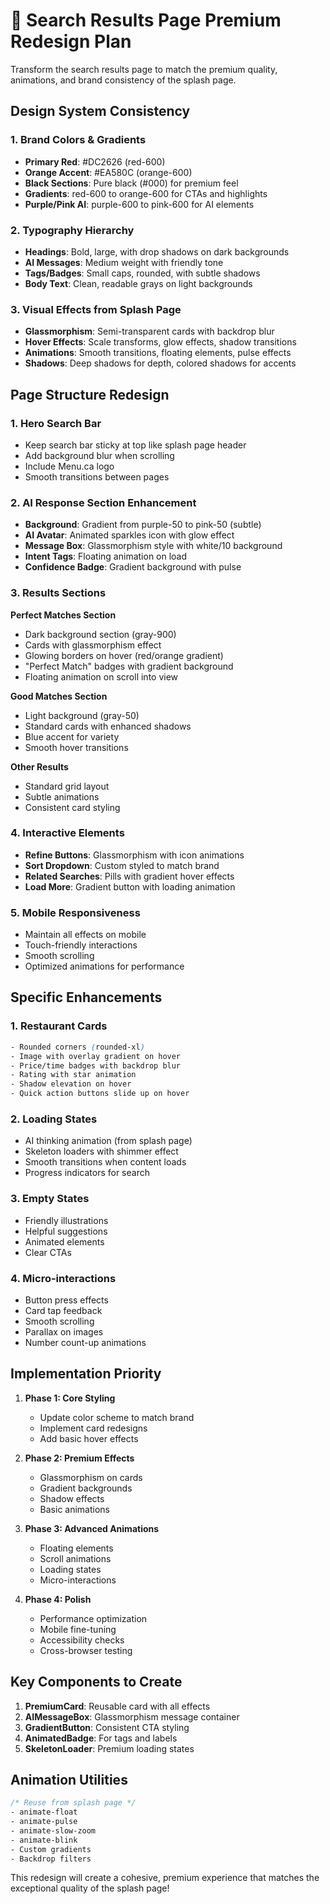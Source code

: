 # 🎨 Search Results Page Premium Redesign Plan

Transform the search results page to match the premium quality, animations, and brand consistency of the splash page.

## Design System Consistency

### 1. Brand Colors & Gradients
- **Primary Red**: #DC2626 (red-600)
- **Orange Accent**: #EA580C (orange-600)
- **Black Sections**: Pure black (#000) for premium feel
- **Gradients**: red-600 to orange-600 for CTAs and highlights
- **Purple/Pink AI**: purple-600 to pink-600 for AI elements

### 2. Typography Hierarchy
- **Headings**: Bold, large, with drop shadows on dark backgrounds
- **AI Messages**: Medium weight with friendly tone
- **Tags/Badges**: Small caps, rounded, with subtle shadows
- **Body Text**: Clean, readable grays on light backgrounds

### 3. Visual Effects from Splash Page
- **Glassmorphism**: Semi-transparent cards with backdrop blur
- **Hover Effects**: Scale transforms, glow effects, shadow transitions
- **Animations**: Smooth transitions, floating elements, pulse effects
- **Shadows**: Deep shadows for depth, colored shadows for accents

## Page Structure Redesign

### 1. Hero Search Bar
- Keep search bar sticky at top like splash page header
- Add background blur when scrolling
- Include Menu.ca logo
- Smooth transitions between pages

### 2. AI Response Section Enhancement
- **Background**: Gradient from purple-50 to pink-50 (subtle)
- **AI Avatar**: Animated sparkles icon with glow effect
- **Message Box**: Glassmorphism style with white/10 background
- **Intent Tags**: Floating animation on load
- **Confidence Badge**: Gradient background with pulse

### 3. Results Sections

**Perfect Matches Section**
- Dark background section (gray-900)
- Cards with glassmorphism effect
- Glowing borders on hover (red/orange gradient)
- "Perfect Match" badges with gradient background
- Floating animation on scroll into view

**Good Matches Section**
- Light background (gray-50)
- Standard cards with enhanced shadows
- Blue accent for variety
- Smooth hover transitions

**Other Results**
- Standard grid layout
- Subtle animations
- Consistent card styling

### 4. Interactive Elements
- **Refine Buttons**: Glassmorphism with icon animations
- **Sort Dropdown**: Custom styled to match brand
- **Related Searches**: Pills with gradient hover effects
- **Load More**: Gradient button with loading animation

### 5. Mobile Responsiveness
- Maintain all effects on mobile
- Touch-friendly interactions
- Smooth scrolling
- Optimized animations for performance

## Specific Enhancements

### 1. Restaurant Cards
```css
- Rounded corners (rounded-xl)
- Image with overlay gradient on hover
- Price/time badges with backdrop blur
- Rating with star animation
- Shadow elevation on hover
- Quick action buttons slide up on hover
```

### 2. Loading States
- AI thinking animation (from splash page)
- Skeleton loaders with shimmer effect
- Smooth transitions when content loads
- Progress indicators for search

### 3. Empty States
- Friendly illustrations
- Helpful suggestions
- Animated elements
- Clear CTAs

### 4. Micro-interactions
- Button press effects
- Card tap feedback
- Smooth scrolling
- Parallax on images
- Number count-up animations

## Implementation Priority

1. **Phase 1: Core Styling**
   - Update color scheme to match brand
   - Implement card redesigns
   - Add basic hover effects

2. **Phase 2: Premium Effects**
   - Glassmorphism on cards
   - Gradient backgrounds
   - Shadow effects
   - Basic animations

3. **Phase 3: Advanced Animations**
   - Floating elements
   - Scroll animations
   - Loading states
   - Micro-interactions

4. **Phase 4: Polish**
   - Performance optimization
   - Mobile fine-tuning
   - Accessibility checks
   - Cross-browser testing

## Key Components to Create

1. **PremiumCard**: Reusable card with all effects
2. **AIMessageBox**: Glassmorphism message container
3. **GradientButton**: Consistent CTA styling
4. **AnimatedBadge**: For tags and labels
5. **SkeletonLoader**: Premium loading states

## Animation Utilities

```css
/* Reuse from splash page */
- animate-float
- animate-pulse
- animate-slow-zoom
- animate-blink
- Custom gradients
- Backdrop filters
```

This redesign will create a cohesive, premium experience that matches the exceptional quality of the splash page!
